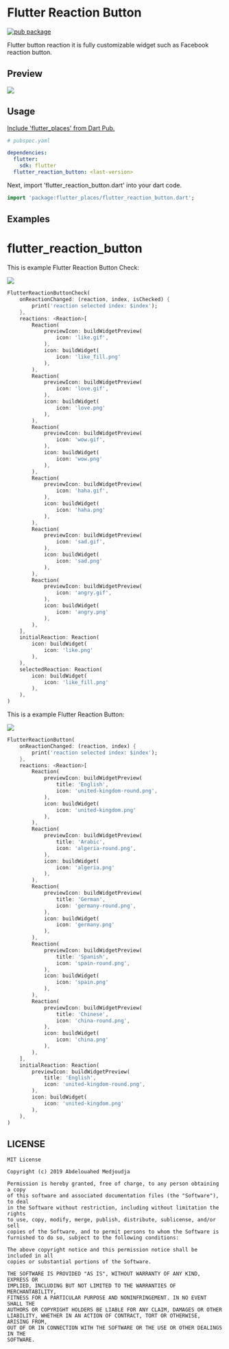 # Flutter Reaction Button

[![pub package](https://img.shields.io/pub/v/flutter_reaction_button.svg)](https://pub.dartlang.org/packages/flutter_reaction_button)

Flutter button reaction it is fully customizable widget such as Facebook reaction button.

## Preview

<img src="https://github.com/GeekAbdelouahed/flutter-reaction-button/raw/master/images/Preview.png"/>

## Usage

[Include 'flutter_places' from Dart Pub.](https://pub.dartlang.org/packages/flutter_reaction_button)

```yaml
# pubspec.yaml

dependencies:
  flutter:
    sdk: flutter
  flutter_reaction_button: <last-version>
```

Next, import 'flutter_reaction_button.dart' into your dart code.

```dart
import 'package:flutter_places/flutter_reaction_button.dart';
```

## Examples

# flutter_reaction_button

This is example Flutter Reaction Button Check:

<img src="https://github.com/GeekAbdelouahed/flutter-reaction-button/raw/master/images/Flutter-Reaction-Button-Check.gif"/>

```dart
FlutterReactionButtonCheck(
    onReactionChanged: (reaction, index, isChecked) {
        print('reaction selected index: $index');
    },
    reactions: <Reaction>[
        Reaction(
            previewIcon: buildWidgetPreview(
                icon: 'like.gif',
            ),
            icon: buildWidget(
                icon: 'like_fill.png'
            ),
        ),
        Reaction(
            previewIcon: buildWidgetPreview(
                icon: 'love.gif',
            ),
            icon: buildWidget(
                icon: 'love.png'
            ),
        ),
        Reaction(
            previewIcon: buildWidgetPreview(
                icon: 'wow.gif',
            ),
            icon: buildWidget(
                icon: 'wow.png'
            ),
        ),
        Reaction(
            previewIcon: buildWidgetPreview(
                icon: 'haha.gif',
            ),
            icon: buildWidget(
                icon: 'haha.png'
            ),
        ),
        Reaction(
            previewIcon: buildWidgetPreview(
                icon: 'sad.gif',
            ),
            icon: buildWidget(
                icon: 'sad.png'
            ),
        ),
        Reaction(
            previewIcon: buildWidgetPreview(
                icon: 'angry.gif',
            ),
            icon: buildWidget(
                icon: 'angry.png'
            ),
        ),
    ],
    initialReaction: Reaction(
        icon: buildWidget(
            icon: 'like.png'
        ),
    ),
    selectedReaction: Reaction(
        icon: buildWidget(
            icon: 'like_fill.png'
        ),
    ),
)
```



This is a example Flutter Reaction Button:

<img src="https://github.com/GeekAbdelouahed/flutter-reaction-button/raw/master/images/Flutter-Reaction-Button.gif"/>

```dart
FlutterReactionButton(
    onReactionChanged: (reaction, index) {
        print('reaction selected index: $index');
    },
    reactions: <Reaction>[
        Reaction(
            previewIcon: buildWidgetPreview(
                title: 'English',
                icon: 'united-kingdom-round.png',
            ),
            icon: buildWidget(
                icon: 'united-kingdom.png'
            ),
        ),
        Reaction(
            previewIcon: buildWidgetPreview(
                title: 'Arabic',
                icon: 'algeria-round.png',
            ),
            icon: buildWidget(
                icon: 'algeria.png'
            ),
        ),
        Reaction(
            previewIcon: buildWidgetPreview(
                title: 'German',
                icon: 'germany-round.png',
            ),
            icon: buildWidget(
                icon: 'germany.png'
            ),
        ),
        Reaction(
            previewIcon: buildWidgetPreview(
                title: 'Spanish',
                icon: 'spain-round.png',
            ),
            icon: buildWidget(
                icon: 'spain.png'
            ),
        ),
        Reaction(
            previewIcon: buildWidgetPreview(
                title: 'Chinese',
                icon: 'china-round.png',
            ),
            icon: buildWidget(
                icon: 'china.png'
            ),
        ),
    ],
    initialReaction: Reaction(
        previewIcon: buildWidgetPreview(
            title: 'English',
            icon: 'united-kingdom-round.png',
        ),
        icon: buildWidget(
            icon: 'united-kingdom.png'
        ),
    ),
)
```

## LICENSE

```legal
MIT License

Copyright (c) 2019 Abdelouahed Medjoudja

Permission is hereby granted, free of charge, to any person obtaining a copy
of this software and associated documentation files (the "Software"), to deal
in the Software without restriction, including without limitation the rights
to use, copy, modify, merge, publish, distribute, sublicense, and/or sell
copies of the Software, and to permit persons to whom the Software is
furnished to do so, subject to the following conditions:

The above copyright notice and this permission notice shall be included in all
copies or substantial portions of the Software.

THE SOFTWARE IS PROVIDED "AS IS", WITHOUT WARRANTY OF ANY KIND, EXPRESS OR
IMPLIED, INCLUDING BUT NOT LIMITED TO THE WARRANTIES OF MERCHANTABILITY,
FITNESS FOR A PARTICULAR PURPOSE AND NONINFRINGEMENT. IN NO EVENT SHALL THE
AUTHORS OR COPYRIGHT HOLDERS BE LIABLE FOR ANY CLAIM, DAMAGES OR OTHER
LIABILITY, WHETHER IN AN ACTION OF CONTRACT, TORT OR OTHERWISE, ARISING FROM,
OUT OF OR IN CONNECTION WITH THE SOFTWARE OR THE USE OR OTHER DEALINGS IN THE
SOFTWARE.
```
